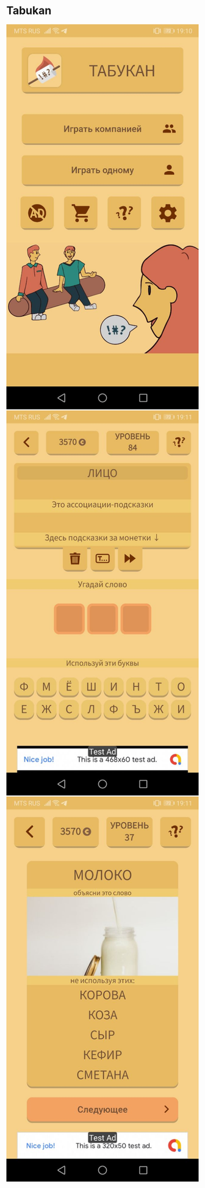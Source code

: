 # Tabukan

![1](https://github.com/gran-by/Tabukan/blob/master/screenshots/1.png?raw=true)
![2](https://github.com/gran-by/Tabukan/blob/master/screenshots/2.png?raw=true)
![3](https://github.com/gran-by/Tabukan/blob/master/screenshots/3.png?raw=true)
